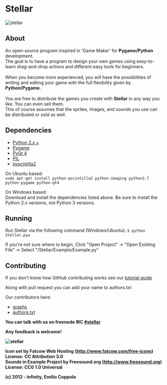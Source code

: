 Stellar
=======
![stellar](https://dl.dropbox.com/s/zx80vzig7x12wrx/stellarsplash.png?dl=1)

## About
An open-source program inspired in 'Game Maker' for <b>Pygame/Python</b> development.<br/> 
The goal is to have a program to design your own games using easy-to-learn drag-and-drop actions and different easy tools for beginners.<br/>    
When you become more experienced, you will have the possibilities of writing and editing your game with the full flexibility given by <b>Python/Pygame</b>.<br/>    
You are free to distribute the games you create with <b>Stellar</b> in any way you like. You can even sell them.<br/>
This of course assumes that the sprites, images, and sounds you use can be distributed or sold as well.

## Dependencies
* [Python 2.x +](http://www.python.org/getit/)
* [Pygame](http://www.pygame.org/download.shtml)
* [PyQt 4](http://www.riverbankcomputing.com/software/pyqt/download) 
* [PIL](http://www.pythonware.com/products/pil/)
* [pyscintilla2](http://www.riverbankcomputing.com/software/qscintilla/download) 

On Ubuntu based:<br/>
`sudo apt-get install python-qscintilla2 python-imaging python2.7 python-pygame python-qt4`

On Windows based:<br />
Download and install the dependencies listed above. Be sure to install the Python 2.x versions, not Python 3 versions.

## Running
Run Stellar via the following command (Windows/Ubuntu): `$ python Stellar.pyw`

If you're not sure where to begin, Click "Open Project" -> "Open Existing File" -> Select "/Stellar/Example/Example.py"  

## Contributing
If you don't know how GitHub contributing works see our [tutorial guide](http://stellarpygame.blogspot.com/p/we-need-your-help.html)

Along with pull request you can add your name to authors.txt

Our contributors here:
* [graphs](https://github.com/Coppolaemilio/Stellar/graphs/contributors)
* [authors.txt](https://github.com/Coppolaemilio/Stellar/blob/master/AUTHORS.txt)


<b>You can talk with us on freenode IRC [#stellar](http://webchat.freenode.net/?channels=stellar)<b>


Any feedback is welcome!

![stellar](https://dl.dropbox.com/u/31195548/Stellar/stellarpreview.png)

Icon set by Fatcow Web Hosting (http://www.fatcow.com/free-icons) License: CC Attribution 3.0<br />
Sounds in Example Project by Freesound.org (http://www.freesound.org) License: CC0 1.0 Universal<br />

(c) 2012 - infinity, Emilio Coppola
